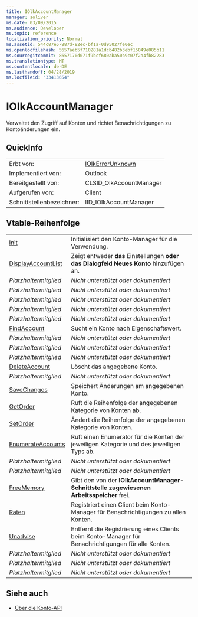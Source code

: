 ```yaml
---
title: IOlkAccountManager
manager: soliver
ms.date: 03/09/2015
ms.audience: Developer
ms.topic: reference
localization_priority: Normal
ms.assetid: 544c87e5-887d-82ec-bf1a-0d95027fe0ec
ms.openlocfilehash: 5657aeb5f710281a1dcb482b3ebf15049e085b11
ms.sourcegitcommit: 8657170d071f9bcf680aba50b9c07f2a4fb82283
ms.translationtype: MT
ms.contentlocale: de-DE
ms.lasthandoff: 04/28/2019
ms.locfileid: "33413654"
---
```

# <a name="iolkaccountmanager"></a>IOlkAccountManager

Verwaltet den Zugriff auf Konten und richtet Benachrichtigungen zu Kontoänderungen ein.
  
## <a name="quick-info"></a>QuickInfo

|||
|:-----|:-----|
|Erbt von:  <br/> |[IOlkErrorUnknown](iolkerrorunknown.md) <br/> |
|Implementiert von:  <br/> |Outlook  <br/> |
|Bereitgestellt von:  <br/> |CLSID_OlkAccountManager  <br/> |
|Aufgerufen von:  <br/> |Client  <br/> |
|Schnittstellenbezeichner:  <br/> |IID_IOlkAccountManager  <br/> |
   
## <a name="vtable-order"></a>Vtable-Reihenfolge

|||
|:-----|:-----|
|[Init](iolkaccountmanager-init.md) <br/> |Initialisiert den Konto-Manager für die Verwendung.  <br/> |
|[DisplayAccountList](iolkaccountmanager-displayaccountlist.md) <br/> |Zeigt entweder **das** Einstellungen **oder das Dialogfeld Neues Konto** hinzufügen an.  <br/> |
| *Platzhaltermitglied*  <br/> | *Nicht unterstützt oder dokumentiert*  <br/> |
| *Platzhaltermitglied*  <br/> | *Nicht unterstützt oder dokumentiert*  <br/> |
| *Platzhaltermitglied*  <br/> | *Nicht unterstützt oder dokumentiert*  <br/> |
| *Platzhaltermitglied*  <br/> | *Nicht unterstützt oder dokumentiert*  <br/> |
| *Platzhaltermitglied*  <br/> | *Nicht unterstützt oder dokumentiert*  <br/> |
|[FindAccount](iolkaccountmanager-findaccount.md) <br/> |Sucht ein Konto nach Eigenschaftswert.  <br/> |
| *Platzhaltermitglied*  <br/> | *Nicht unterstützt oder dokumentiert*  <br/> |
| *Platzhaltermitglied*  <br/> | *Nicht unterstützt oder dokumentiert*  <br/> |
| *Platzhaltermitglied*  <br/> | *Nicht unterstützt oder dokumentiert*  <br/> |
|[DeleteAccount](iolkaccountmanager-deleteaccount.md) <br/> |Löscht das angegebene Konto.  <br/> |
| *Platzhaltermitglied*  <br/> | *Nicht unterstützt oder dokumentiert*  <br/> |
|[SaveChanges](iolkaccountmanager-savechanges.md) <br/> |Speichert Änderungen am angegebenen Konto.  <br/> |
|[GetOrder](iolkaccountmanager-getorder.md) <br/> |Ruft die Reihenfolge der angegebenen Kategorie von Konten ab.  <br/> |
|[SetOrder](iolkaccountmanager-setorder.md) <br/> |Ändert die Reihenfolge der angegebenen Kategorie von Konten.  <br/> |
|[EnumerateAccounts](iolkaccountmanager-enumerateaccounts.md) <br/> |Ruft einen Enumerator für die Konten der jeweiligen Kategorie und des jeweiligen Typs ab.  <br/> |
| *Platzhaltermitglied*  <br/> | *Nicht unterstützt oder dokumentiert*  <br/> |
| *Platzhaltermitglied*  <br/> | *Nicht unterstützt oder dokumentiert*  <br/> |
|[FreeMemory](iolkaccountmanager-freememory.md) <br/> |Gibt den von der **IOlkAccountManager-Schnittstelle zugewiesenen Arbeitsspeicher** frei.  <br/> |
|[Raten](iolkaccountmanager-advise.md) <br/> |Registriert einen Client beim Konto-Manager für Benachrichtigungen zu allen Konten.  <br/> |
|[Unadvise](iolkaccountmanager-unadvise.md) <br/> |Entfernt die Registrierung eines Clients beim Konto-Manager für Benachrichtigungen für alle Konten.  <br/> |
| *Platzhaltermitglied*  <br/> | *Nicht unterstützt oder dokumentiert*  <br/> |
| *Platzhaltermitglied*  <br/> | *Nicht unterstützt oder dokumentiert*  <br/> |
| *Platzhaltermitglied*  <br/> | *Nicht unterstützt oder dokumentiert*  <br/> |
   
## <a name="see-also"></a>Siehe auch

- [Über die Konto-API](about-the-account-management-api.md)

